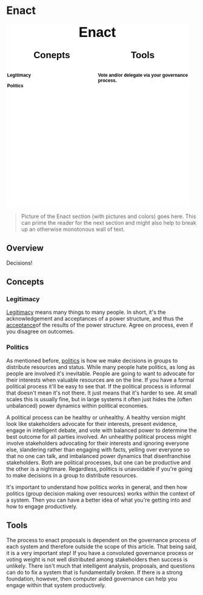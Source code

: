 # Enact

![](img/cag-map-0.0.3-enact.png)

> Picture of the Enact section (with pictures and colors) goes here. This can prime the reader for the next section and might also help to break up an otherwise monotonous wall of text.

## Overview

Decisions!

## Concepts

### Legitimacy

[Legitimacy](https://en.wikipedia.org/wiki/Legitimacy_(political)) means many things to many people. In short, it's the acknowledgement and acceptances of a power structure, and thus the [acceptance](https://vitalik.ca/general/2021/03/23/legitimacy.html)of the results of the power structure. Agree on process, even if you disagree on outcomes.

### Politics

As mentioned before, [politics](https://en.wikipedia.org/wiki/Politics) is how we make decisions in groups to distribute resources and status. While many people hate politics, as long as people are involved it's inevitable. People are going to want to advocate for their interests when valuable resources are on the line. If you have a formal political process it'll be easy to see that. If the political process is informal that doesn't mean it's not there. It just means that it's harder to see. At small scales this is usually fine, but in large systems it often just hides the (often unbalanced) power dynamics within political economies.

A political process can be healthy or unhealthy. A healthy version might look like stakeholders advocate for their interests, present evidence, engage in intelligent debate, and vote with balanced power to determine the best outcome for all parties involved. An unhealthy political process might involve stakeholders advocating for their interests and ignoring everyone else, slandering rather than engaging with facts, yelling over everyone so that no one can talk, and imbalanced power dynamics that disenfranchise stakeholders. Both are political processes, but one can be productive and the other is a nightmare. Regardless, politics is unavoidable if you're going to make decisions in a group to distribute resources.

It's important to understand how politics works in general, and then how politics (group decision making over resources) works within the context of a system. Then you can have a better idea of what you're getting into and how to engage productively.

## Tools

The process to enact proposals is dependent on the governance process of each system and therefore outside the scope of this article. That being said, it is a very important step! If you have a convoluted governance process or voting weight is not well distributed among stakeholders then success is unlikely. There isn't much that intelligent analysis, proposals, and questions can do to fix a system that is fundamentally broken. If there is a strong foundation, however, then computer aided governance can help you engage within that system productively.

